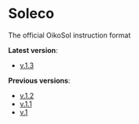 # Soleco
The official OikoSol instruction format

**Latest version**:  
* [v.1.3](https://github.com/OikoSol/Soleco/blob/master/OikoSol%20Soleco%20v.1.3.odt)

**Previous versions**:
* [v.1.2](https://github.com/OikoSol/Soleco/blob/master/OikoSol%20Soleco%20v.1.2.odt)
* [v.1.1](https://github.com/OikoSol/Soleco/blob/master/OikoSol%20Soleco%20v.1.1.odt)
* [v.1](https://github.com/OikoSol/Soleco/blob/master/OikoSol%20Soleco%20v.1.odt)
